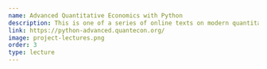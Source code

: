 ```yaml
---
name: Advanced Quantitative Economics with Python
description: This is one of a series of online texts on modern quantitative economics and programming with Python. This is the third text in the series, which focuses on advanced topics.
link: https://python-advanced.quantecon.org/
image: project-lectures.png
order: 3
type: lecture
---
```

